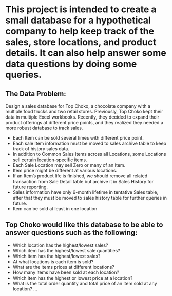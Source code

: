 # This project is intended to create a small database for a hypothetical company to help keep track of the sales, store locations, and product details. It can also help answer some data questions by doing some queries.
## The Data Problem:
Design a sales database for Top Choko, a chocolate company with a multiple food trucks and two retail stores. Previously, Top Choko kept their data in multiple Excel workbooks. Recently, they decided to expand their product offerings at different price points, and they realized they needed a more robust database to track sales. 
*	Each Item can be sold several times with different price point.
*	Each sale Item information must be moved to sales archive table to keep track of history sales data.
*	In addition to Common Sales Items across all Locations, some Locations sell certain location-specific items.
*	Each Sale Location may sell Zero or many of an Item.
*	Item price might be different at various locations.
*	If an Item’s product life is finished, we should remove all related transaction from Sale Detail table but archive it in Sales History for future reporting.
*	Sales information have only 6-month lifetime in tentative Sales table, after that they must be moved to sales history table for further queries in future.
*	Item can be sold at least in one location

## Top Choko would like this database to be able to answer questions such as the following:
*	Which location has the highest/lowest sales?
*	Which item has the highest/lowest sale quantities?
*	Which item has the highest/lowest sales?
*	At what locations is each item is sold?
*	What are the items prices at different locations?
*	How many items have been sold at each location?
*	Which item has the highest or lowest price at a location?
*	What is the total order quantity and total price of an item sold at any location?
…


